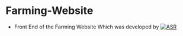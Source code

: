 # Farming-Website
* Front End of the Farming Website Which was developed by 
[![ASR](https://avatars.githubusercontent.com/u/74978870?s=40&v=4)](https://github.com/Ajaysingh703)
